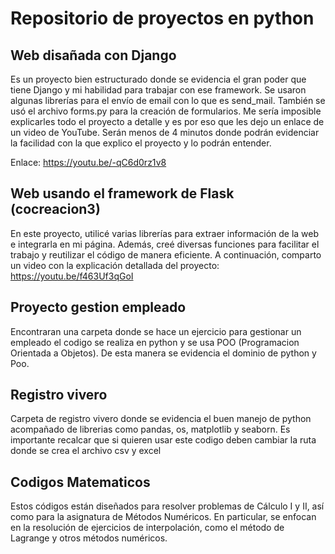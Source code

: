 # Repositorio de proyectos en python

## Web disañada con Django
Es un proyecto bien estructurado donde se evidencia el gran poder que tiene Django y mi habilidad para trabajar con ese framework. Se usaron algunas librerías para el envío de email con lo que es send_mail. También se usó el archivo forms.py para la creación de formularios. Me sería imposible explicarles todo el proyecto a detalle y es por eso que les dejo un enlace de un video de YouTube. Serán menos de 4 minutos donde podrán evidenciar la facilidad con la que explico el proyecto y lo podrán entender.

Enlace: https://youtu.be/-qC6d0rz1v8 

## Web usando el framework de Flask (cocreacion3)
En este proyecto, utilicé varias librerías para extraer información de la web e integrarla en mi página. Además, creé diversas funciones para facilitar el trabajo y reutilizar el código de manera eficiente. A continuación, comparto un video con la explicación detallada del proyecto: https://youtu.be/f463Uf3qGoI

## Proyecto gestion empleado
Encontraran una carpeta donde se hace un ejercicio para gestionar un empleado el codigo se realiza en python y se usa POO (Programacion Orientada a Objetos).
De esta manera se evidencia el dominio de python y Poo.

## Registro vivero
Carpeta de registro vivero donde se evidencia el buen manejo de python acompañado de librerias como pandas, os, matplotlib y seaborn.
Es importante recalcar que si quieren usar este codigo deben cambiar la ruta donde se crea el archivo csv y excel

## Codigos Matematicos
Estos códigos están diseñados para resolver problemas de Cálculo I y II, así como para la asignatura de Métodos Numéricos. En particular, se enfocan en la resolución de ejercicios de interpolación, como el método de Lagrange y otros métodos numéricos.

